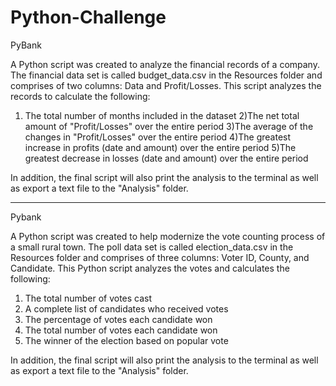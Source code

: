 # Python-Challenge

PyBank

A Python script was created to analyze the financial records of a company. The financial data set is called budget_data.csv in the Resources folder and comprises of two columns: Data and Profit/Losses. This script analyzes the records to calculate the following:
  
  1) The total number of months included in the dataset
  2)The net total amount of "Profit/Losses" over the entire period
  3)The average of the changes in "Profit/Losses" over the entire period
  4)The greatest increase in profits (date and amount) over the entire period
  5)The greatest decrease in losses (date and amount) over the entire period
  
In addition, the final script will also print the analysis to the terminal as well as export a text file to the "Analysis" folder.

-------------------------------------

Pybank

A Python script was created to help modernize the vote counting process of a small rural town. The poll data set is called election_data.csv in the Resources folder and comprises of three columns: Voter ID, County, and Candidate. This Python script analyzes the votes and calculates the following:

  1) The total number of votes cast
  2) A complete list of candidates who received votes
  3) The percentage of votes each candidate won
  4) The total number of votes each candidate won
  5) The winner of the election based on popular vote
 
In addition, the final script will also print the analysis to the terminal as well as export a text file to the "Analysis" folder.
